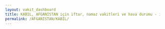 ```yaml
---
layout: vakit_dashboard
title: KABIL, AFGANISTAN için iftar, namaz vakitleri ve hava durumu - ilçe/eyalet seç
permalink: /AFGANISTAN/KABIL/
---
```


<script type="text/javascript">
  var GLOBAL_COUNTRY = 'AFGANISTAN';
  var GLOBAL_CITY = 'KABIL';
  var GLOBAL_STATE = '';
  var lat = 72;
  var lon = 21;
</script>
